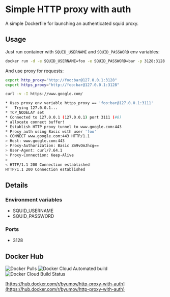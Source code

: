 # Simple HTTP proxy with auth

A simple Dockerfile for launching an authenticated squid proxy.

## Usage

Just run container with `SQUID_USERNAME` and `SQUID_PASSWORD` env variables:

```bash
docker run -d -e SQUID_USERNAME=foo -e SQUID_PASSWORD=bar -p 3128:3128 byumov/squid-docker-simple-auth
```

And use proxy for requests:

```bash
export http_proxy="http://foo:bar@127.0.0.1:3128"
export https_proxy="http://foo:bar@127.0.0.1:3128"

curl -v -I https://www.google.com/

* Uses proxy env variable https_proxy == 'foo:bar@127.0.0.1:3111'
*   Trying 127.0.0.1...
* TCP_NODELAY set
* Connected to 127.0.0.1 (127.0.0.1) port 3111 (#0)
* allocate connect buffer!
* Establish HTTP proxy tunnel to www.google.com:443
* Proxy auth using Basic with user 'foo'
> CONNECT www.google.com:443 HTTP/1.1
> Host: www.google.com:443
> Proxy-Authorization: Basic Zm9vOmJhcg==
> User-Agent: curl/7.64.1
> Proxy-Connection: Keep-Alive
>
< HTTP/1.1 200 Connection established
HTTP/1.1 200 Connection established
```

## Details

### Environment variables

* SQUID_USERNAME
* SQUID_PASSWORD

### Ports

* 3128

## Docker Hub

![Docker Pulls](https://img.shields.io/docker/pulls/byumov/http-proxy-with-auth.svg) ![Docker Cloud Automated build](https://img.shields.io/docker/cloud/automated/byumov/http-proxy-with-auth.svg) ![Docker Cloud Build Status](https://img.shields.io/docker/cloud/build/byumov/http-proxy-with-auth.svg)

[https://hub.docker.com/r/byumov/http-proxy-with-auth](https://hub.docker.com/r/byumov/http-proxy-with-auth)
